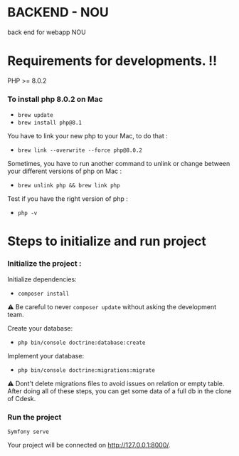 BACKEND - NOU
========================
back end for webapp NOU  


# Requirements for developments. ‼️    
  
PHP >= 8.0.2    
  
### To install php 8.0.2  on Mac  
- `brew update`  
- `brew install php@8.1`  

You have to link your new php to your Mac, to do that :  
  
- `brew link --overwrite --force php@8.0.2 `  
  
  
Sometimes, you have to run another command to unlink or change between your different versions of php on Mac : 
  
- `brew unlink php && brew link php`
  
Test if you have the right version of php :  
  
- `php -v`     
  
# Steps to initialize and run project  
  
### Initialize the project :  
  
Initialize dependencies:    
- `composer install`  
  
⚠️ Be careful to never `composer update`  without asking the development team.  
  
Create your database:  
- `php bin/console doctrine:database:create`  
  
Implement your database:  
- `php bin/console doctrine:migrations:migrate`

⚠️ Dont't delete migrations files to avoid issues on relation or empty table.  
After doing all of these steps, you can get some data of a full db in the clone of Cdesk.
  
### Run the project  
  
`Symfony serve` 

Your project will be connected on http://127.0.0.1:8000/. 



